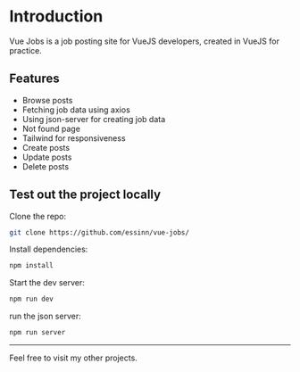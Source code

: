 # Introduction

Vue Jobs is a job posting site for VueJS developers, created in VueJS for practice.

## Features

- Browse posts
- Fetching job data using axios
- Using json-server for creating job data
- Not found page
- Tailwind for responsiveness
- Create posts
- Update posts
- Delete posts

## Test out the project locally

Clone the repo:

```sh
git clone https://github.com/essinn/vue-jobs/
```

Install dependencies:

```sh
npm install
```

Start the dev server:

```sh
npm run dev
```

run the json server:

```sh
npm run server
```

---

Feel free to visit my other projects.
